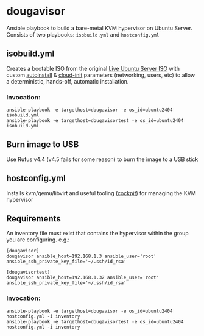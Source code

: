 # dougavisor

Ansible playbook to build a bare-metal KVM hypervisor on Ubuntu Server.  Consists of two playbooks: `isobuild.yml` and `hostconfig.yml`


## isobuild.yml
Creates a bootable ISO from the original [Live Ubuntu Server ISO](https://releases.ubuntu.com/) with custom [autoinstall](https://ubuntu.com/server/docs/install/autoinstall) & [cloud-init](https://cloudinit.readthedocs.io/en/latest/index.html) parameters (networking, users, etc) to allow a deterministic, hands-off, automatic installation.

### Invocation:
```shell
ansible-playbook -e targethost=dougavisor -e os_id=ubuntu2404 isobuild.yml
ansible-playbook -e targethost=dougavisortest -e os_id=ubuntu2404 isobuild.yml
```

## Burn image to USB
Use Rufus v4.4 (v4.5 fails for some reason) to burn the image to a USB stick

## hostconfig.yml
Installs kvm/qemu/libvirt and useful tooling ([cockpit](https://cockpit-project.org/)) for managing the KVM hypervisor

## Requirements
An inventory file must exist that contains the hypervisor within the group you are configuring.  e.g.:

```
[dougavisor]
dougavisor ansible_host=192.168.1.3 ansible_user='root' ansible_ssh_private_key_file='~/.ssh/id_rsa'

[dougavisortest]
dougavisor ansible_host=192.168.1.32 ansible_user='root' ansible_ssh_private_key_file='~/.ssh/id_rsa'
```

### Invocation:
```shell
ansible-playbook -e targethost=dougavisor -e os_id=ubuntu2404 hostconfig.yml -i inventory
ansible-playbook -e targethost=dougavisortest -e os_id=ubuntu2404 hostconfig.yml -i inventory
```


